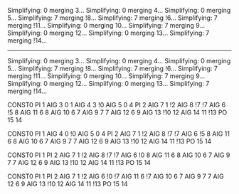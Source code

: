 Simplifying: 0 merging 3...
Simplifying: 0 merging 4...
Simplifying: 0 merging 5...
Simplifying: 7 merging !8...
Simplifying: 7 merging !6...
Simplifying: 7 merging !11...
Simplifying: 0 merging 10...
Simplifying: 7 merging 9...
Simplifying: 0 merging 12...
Simplifying: 0 merging 13...
Simplifying: 7 merging !14...

---

Simplifying: 0 merging 3...
Simplifying: 0 merging 4...
Simplifying: 0 merging 5...
Simplifying: 7 merging !8...
Simplifying: 7 merging !6...
Simplifying: 7 merging !11...
Simplifying: 0 merging 10...
Simplifying: 7 merging 9...
Simplifying: 0 merging 12...
Simplifying: 0 merging 13...
Simplifying: 7 merging !14...


CONST0
PI  1
AIG 3 0 1
AIG 4 3 !0
AIG 5 0 4
PI  2
AIG 7 1 !2
AIG 8 !7 !7
AIG 6 !5 8
AIG 11 6 8
AIG 10 6 7
AIG 9 7 7
AIG 12 6 9
AIG 13 !10 12
AIG 14 11 !13
PO  15 14

CONST0
PI  1
AIG 4 0 !0
AIG 5 0 4
PI  2
AIG 7 1 !2
AIG 8 !7 !7
AIG 6 !5 8
AIG 11 6 8
AIG 10 6 7
AIG 9 7 7
AIG 12 6 9
AIG 13 !10 12
AIG 14 11 !13
PO  15 14

CONST0
PI  1
PI  2
AIG 7 1 !2
AIG 8 !7 !7
AIG 6 !0 8
AIG 11 6 8
AIG 10 6 7
AIG 9 7 7
AIG 12 6 9
AIG 13 !10 12
AIG 14 11 !13
PO  15 14

CONST0
PI  1
PI  2
AIG 7 1 !2
AIG 6 !0 !7
AIG 11 6 !7
AIG 10 6 7
AIG 9 7 7
AIG 12 6 9
AIG 13 !10 12
AIG 14 11 !13
PO  15 14
